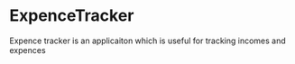 # ExpenceTracker
Expence tracker is an applicaiton which is useful for tracking incomes and expences
